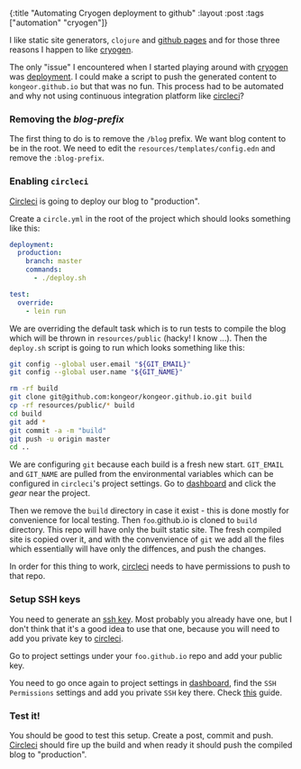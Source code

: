 {:title "Automating Cryogen deployment to github"
 :layout :post
 :tags  ["automation" "cryogen"]}

I like static site generators, `clojure` and [github pages][ghpages] and for those
three reasons I happen to like [cryogen][cryogen].

The only "issue" I encountered when I started playing around with [cryogen][cryogen]
was [deployment][deployment]. I could make a script to push the generated content
to `kongeor.github.io` but that was no fun. This process had to be automated and
why not using continuous integration platform like [circleci][circleci]?

### Removing the _blog-prefix_

The first thing to do is to remove the `/blog` prefix. We want blog content to be in the root. 
We need to edit the `resources/templates/config.edn` and remove the `:blog-prefix`.

### Enabling `circleci`

[Circleci][circleci] is going to deploy our blog to "production". 

Create a `circle.yml` in the root of the project which should looks something like this:

```yml
deployment:
  production:
    branch: master
    commands:
      - ./deploy.sh

test:
  override:
    - lein run
```

We are overriding the default task which is to run tests to compile the blog which will be
thrown in `resources/public` (hacky! I know ...). Then the `deploy.sh` script is going to 
run which looks something like this:

```bash
git config --global user.email "${GIT_EMAIL}"
git config --global user.name "${GIT_NAME}"

rm -rf build
git clone git@github.com:kongeor/kongeor.github.io.git build
cp -rf resources/public/* build
cd build
git add *
git commit -a -m "build"
git push -u origin master
cd ..
```

We are configuring `git` because each build is a fresh new start. `GIT_EMAIL` and `GIT_NAME` are
pulled from the environmental variables which can be configured in `circleci`'s project settings.
Go to [dashboard][cidash] and click the _gear_ near the project.

Then we remove the `build` directory in case it exist - this is done mostly for convenience for
local testing. Then `foo`.github.io is cloned to `build` directory. This repo will have
only the built static site. The fresh compiled site is copied over it, and with the 
convenvience of `git` we add all the files which essentially will have only the diffences, and 
push the changes.

In order for this thing to work, [circleci][circleci]  needs to have permissions to push to that
repo.

### Setup SSH keys

You need to generate an [ssh key][genkeys]. Most probably you already have one, but I
don't think that it's a good idea to use that one, because you will need to add you private
key to [circleci].

Go to project settings under your `foo.github.io` repo and add your public key.

You need to go once again to project settings in [dashboard][cidash], 
find the `SSH Permissions` settings
and add you private `SSH` key there. Check [this][cikeys] guide.

### Test it!

You should be good to test this setup. Create a post, commit and push. [Circleci][circleci]
should fire up the build and when ready it should push the compiled blog to "production".


[jekyll]: https://jekyllrb.com/
[octopress]: http://octopress.org/
[ghpages]: https://pages.github.com/
[cryogen]: http://cryogenweb.org/
[circleci]: https://circleci.com/
[cidash]: https://circleci.com/dashboard
[genkeys]: https://help.github.com/articles/generating-an-ssh-key/
[cikeys]: https://circleci.com/docs/github-security-ssh-keys/
[post]: http://cryogenweb.org/docs/writing-posts.html
[deployment]: http://cryogenweb.org/docs/deploying-to-github-pages.html

